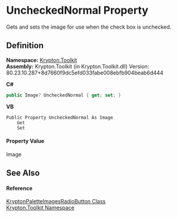 # UncheckedNormal Property


Gets and sets the image for use when the check box is unchecked.



## Definition
**Namespace:** <a href="79d2eac2-21f4-54ff-7552-b20c33c30600.md">Krypton.Toolkit</a>  
**Assembly:** Krypton.Toolkit (in Krypton.Toolkit.dll) Version: 80.23.10.287+8d7660f9dc5efd033fabe008ebfb904beab6d444

**C#**
``` C#
public Image? UncheckedNormal { get; set; }
```
**VB**
``` VB
Public Property UncheckedNormal As Image
	Get
	Set
```



#### Property Value
Image

## See Also


#### Reference
<a href="bb4b80fc-cea5-f557-92ae-f33ecca97c9f.md">KryptonPaletteImagesRadioButton Class</a>  
<a href="79d2eac2-21f4-54ff-7552-b20c33c30600.md">Krypton.Toolkit Namespace</a>  
